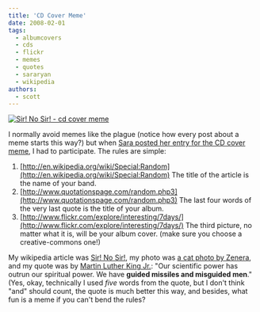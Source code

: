 ```yaml
---
title: 'CD Cover Meme'
date: 2008-02-01
tags:
  - albumcovers
  - cds
  - flickr
  - memes
  - quotes
  - sararyan
  - wikipedia
authors:
  - scott
---
```


[![Sir! No Sir! - cd cover meme](/images/2234228858_eea9647491.jpg)](http://www.flickr.com/photos/spaceninja/2234228858/)

I normally avoid memes like the plague (notice how every post about a meme starts this way?) but when [Sara posted her entry for the CD cover meme](http://sararyan.com/2008/01/cd-cover-meme/), I had to participate. The rules are simple:

1. [http://en.wikipedia.org/wiki/Special:Random](http://en.wikipedia.org/wiki/Special:Random) The title of the article is the name of your band.
2. [http://www.quotationspage.com/random.php3](http://www.quotationspage.com/random.php3) The last four words of the very last quote is the title of your album.
3. [http://www.flickr.com/explore/interesting/7days/](http://www.flickr.com/explore/interesting/7days/) The third picture, no matter what it is, will be your album cover. (make sure you choose a creative-commons one!)

My wikipedia article was [Sir! No Sir!](http://en.wikipedia.org/wiki/Sir%21_No_Sir%21), my photo was [a cat photo by Zenera](http://www.flickr.com/photos/zenera/2219360536/), and my quote was by [Martin Luther King Jr.](http://www.quotationspage.com/quote/429.html): "Our scientific power has outrun our spiritual power. We have **guided missiles and misguided men**." (Yes, okay, technically I used _five_ words from the quote, but I don't think "and" should count, the quote is much better this way, and besides, what fun is a meme if you can't bend the rules?
